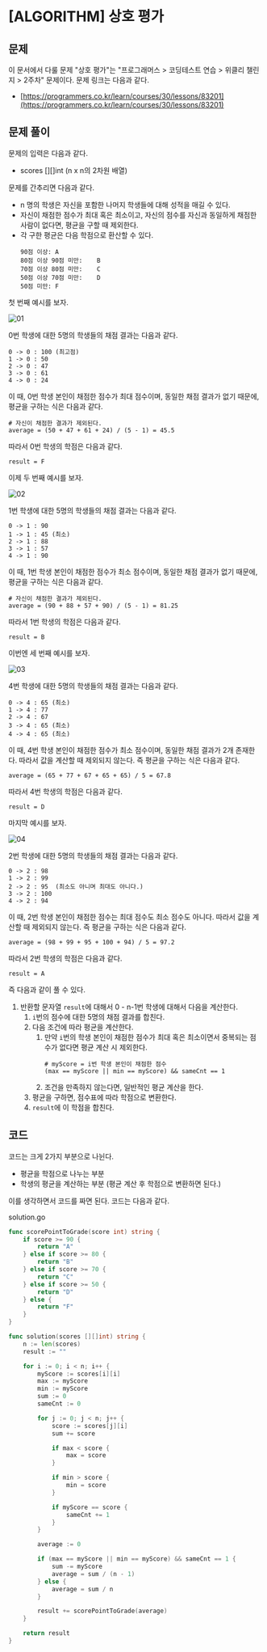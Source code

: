 # \[ALGORITHM\] 상호 평가

## 문제

이 문서에서 다룰 문제 "상호 평가"는 "프로그래머스 > 코딩테스트 연습 > 위클리 챌린지 > 2주차" 문제이다. 문제 링크는 다음과 같다.

* [https://programmers.co.kr/learn/courses/30/lessons/83201](https://programmers.co.kr/learn/courses/30/lessons/83201)


## 문제 풀이

문제의 입력은 다음과 같다.

* scores [][]int (n x n의 2차원 배열)

문제를 간추리면 다음과 같다.

* n 명의 학생은 자신을 포함한 나머지 학생들에 대해 성적을 매길 수 있다.
* 자신이 채점한 점수가 최대 혹은 최소이고, 자신의 점수를 자신과 동일하게 채점한 사람이 없다면, 평균을 구할 때 제외한다.
* 각 구한 평균은 다음 학점으로 환산할 수 있다.
  ```
  90점 이상: A
  80점 이상 90점 미만:	B
  70점 이상 80점 미만:	C
  50점 이상 70점 미만:	D
  50점 미만: F
  ```

첫 번째 예시를 보자.

![01](./docs/01.png)

0번 학생에 대한 5명의 학생들의 채점 결과는 다음과 같다.

```
0 -> 0 : 100 (최고점)
1 -> 0 : 50
2 -> 0 : 47
3 -> 0 : 61
4 -> 0 : 24
```

이 때, 0번 학생 본인이 채점한 점수가 최대 점수이며, 동일한 채점 결과가 없기 때문에, 평균을 구하는 식은 다음과 같다.

```
# 자신이 채점한 결과가 제외된다.
average = (50 + 47 + 61 + 24) / (5 - 1) = 45.5 
```

따라서 0번 학생의 학점은 다음과 같다.

```
result = F
```

이제 두 번째 예시를 보자.

![02](./docs/02.png)

1번 학생에 대한 5명의 학생들의 채점 결과는 다음과 같다.

```
0 -> 1 : 90
1 -> 1 : 45 (최소)
2 -> 1 : 88
3 -> 1 : 57 
4 -> 1 : 90
```

이 때, 1번 학생 본인이 채점한 점수가 최소 점수이며, 동일한 채점 결과가 없기 때문에, 평균을 구하는 식은 다음과 같다.

```
# 자신이 채점한 결과가 제외된다.
average = (90 + 88 + 57 + 90) / (5 - 1) = 81.25 
```

따라서 1번 학생의 학점은 다음과 같다.

```
result = B
```

이번엔 세 번째 예시를 보자.

![03](./docs/03.png)

4번 학생에 대한 5명의 학생들의 채점 결과는 다음과 같다.

```
0 -> 4 : 65 (최소)
1 -> 4 : 77
2 -> 4 : 67 
3 -> 4 : 65 (최소)
4 -> 4 : 65 (최소)
```

이 때, 4번 학생 본인이 채점한 점수가 최소 점수이며, 동일한 채점 결과가 2개 존재한다. 따라서 값을 계산할 때 제외되지 않는다. 즉 평균을 구하는 식은 다음과 같다.

```
average = (65 + 77 + 67 + 65 + 65) / 5 = 67.8 
```

따라서 4번 학생의 학점은 다음과 같다.

```
result = D
```

마지막 예시를 보자.

![04](./docs/04.png)

2번 학생에 대한 5명의 학생들의 채점 결과는 다음과 같다.

```
0 -> 2 : 98
1 -> 2 : 99
2 -> 2 : 95  (최소도 아니며 최대도 아니다.)
3 -> 2 : 100
4 -> 2 : 94
```

이 때, 2번 학생 본인이 채점한 점수는 최대 점수도 최소 점수도 아니다. 따라서 값을 계산할 때 제외되지 않는다. 즉 평균을 구하는 식은 다음과 같다.

```
average = (98 + 99 + 95 + 100 + 94) / 5 = 97.2 
```

따라서 2번 학생의 학점은 다음과 같다.

```
result = A
```

즉 다음과 같이 풀 수 있다.

1. 반환할 문자열 `result`에 대해서 0 - n-1번 학생에 대해서 다음을 계산한다.
   1. `i`번의 점수에 대한 5명의 채점 결과를 합친다.
   2. 다음 조건에 따라 평균을 계산한다.
      1. 만약 `i`번의 학생 본인이 채점한 점수가 최대 혹은 최소이면서 중복되는 점수가 없다면 평균 계산 시 제외한다.
         ```
         # myScore = i번 학생 본인이 채점한 점수
         (max == myScore || min == myScore) && sameCnt == 1
         ```
      2. 조건을 만족하지 않는다면, 일반적인 평균 계산을 한다.
   3. 평균을 구하면, 점수표에 따라 학점으로 변환한다.
   4. `result`에 이 학점을 합친다.
   
## 코드

코드는 크게 2가지 부분으로 나뉜다.

* 평균을 학점으로 나누는 부분
* 학생의 평균을 계산하는 부분 (평균 계산 후 학점으로 변환하면 된다.)

이를 생각하면서 코드를 짜면 된다. 코드는 다음과 같다.

solution.go
```go
func scorePointToGrade(score int) string {
	if score >= 90 {
		return "A"
	} else if score >= 80 {
		return "B"
	} else if score >= 70 {
		return "C"
	} else if score >= 50 {
		return "D"
	} else {
		return "F"
	}
}

func solution(scores [][]int) string {
	n := len(scores)
	result := ""

	for i := 0; i < n; i++ {
		myScore := scores[i][i]
		max := myScore
		min := myScore
        sum := 0
		sameCnt := 0

		for j := 0; j < n; j++ {
			score := scores[j][i]
			sum += score

			if max < score {
				max = score
			}

			if min > score {
				min = score
			}

			if myScore == score {
				sameCnt += 1
			}
		}

		average := 0

		if (max == myScore || min == myScore) && sameCnt == 1 {
			sum -= myScore
			average = sum / (n - 1)
		} else {
			average = sum / n
		}

		result += scorePointToGrade(average)
	}

	return result
}
```